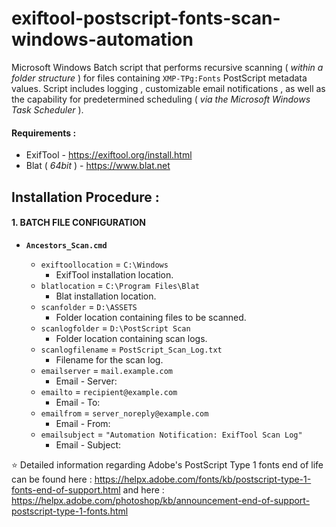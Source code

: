 # exiftool-postscript-fonts-scan-windows-automation
Microsoft Windows Batch script that performs recursive scanning ( _within a folder structure_ ) for files containing `XMP-TPg:Fonts` PostScript metadata values. Script includes logging , customizable email notifications , as well as the capability for predetermined scheduling ( _via the Microsoft Windows Task Scheduler_ ).

#### Requirements :
* ExifTool - https://exiftool.org/install.html
* Blat ( _64bit_ ) - https://www.blat.net

## Installation Procedure :

#### 1. BATCH FILE CONFIGURATION
* **`Ancestors_Scan.cmd`**

  * `exiftoollocation` = `C:\Windows`
    * ExifTool installation location.
  * `blatlocation` = `C:\Program Files\Blat`
    * Blat installation location.
  * `scanfolder` = `D:\ASSETS`
    * Folder location containing files to be scanned.
  * `scanlogfolder` = `D:\PostScript Scan`
    * Folder location containing scan logs.
  * `scanlogfilename` = `PostScript_Scan_Log.txt`
    * Filename for the scan log.
  * `emailserver` = `mail.example.com`
    * Email - Server:
  * `emailto` = `recipient@example.com`
    * Email - To:
  * `emailfrom` = `server_noreply@example.com`
    * Email - From:
  * `emailsubject` = `"Automation Notification: ExifTool Scan Log"`
    * Email - Subject:

:star: Detailed information regarding Adobe's PostScript Type 1 fonts end of life can be found here : https://helpx.adobe.com/fonts/kb/postscript-type-1-fonts-end-of-support.html
and here : https://helpx.adobe.com/photoshop/kb/announcement-end-of-support-postscript-type-1-fonts.html
